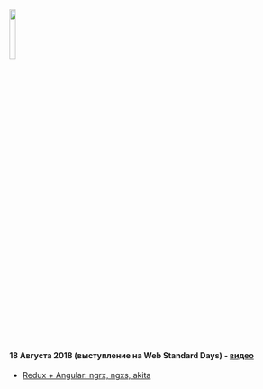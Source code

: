 <img src="https://s.dou.ua/CACHE/images/img/events/041b2607a76ee67bdaf2b44ce4808aa2/c01e92f827ea0a72bbfe9125fb8e5105.png" width="15%" height="15%">
<h4>18 Августа 2018 (выступление на Web Standard Days) - <a href="https://youtu.be/gi1bQ_enE8w?t=2h39m59s">видео</a> </h4>
<ul>
	<li>
		<a href="https://github.com/kyusupov33/events/blob/master/2018/august">Redux + Angular: ngrx, ngxs, akita</a>
	</li>
</ul>
